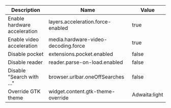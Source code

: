 | Description                  | Name                                | Value         |
|------------------------------|-------------------------------------|---------------|
| Enable hardware acceleration | layers.acceleration.force-enabled   | true          |
| Enable video acceleration    | media.hardware-video-decoding.force | true          |
| Disable pocket               | extensions.pocket.enabled           | false         |
| Disable reader               | reader.parse-on-load.enabled        | false         |
| Disable "Search with …"      | browser.urlbar.oneOffSearches       | false         |
| Override GTK theme           | widget.content.gtk-theme-override   | Adwaita:light |
